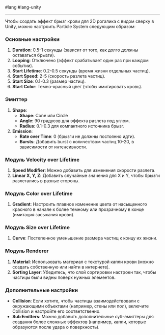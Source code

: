 #lang #lang-unity 

---
Чтобы создать эффект брызг крови для 2D рогалика с видом сверху в Unity, можно настроить Particle System следующим образом:

### Основные настройки

1. **Duration**: 0.5-1 секунды (зависит от того, как долго должны оставаться брызги).
2. **Looping**: Отключено (эффект срабатывает один раз при каждом событии).
3. **Start Lifetime**: 0.2-0.5 секунды (время жизни отдельных частиц).
4. **Start Speed**: 2-5 (скорость разлета частиц).
5. **Start Size**: 0.1-0.3 (размер частиц).
6. **Start Color**: Темно-красный цвет (чтобы имитировать кровь).

### Эмиттер

1. **Shape**: 
    - **Shape**: Cone или Circle
    - **Angle**: 90 градусов для эффекта разлета под углом.
    - **Radius**: 0.1-0.3 для компактного источника брызг.
2. **Emission**:
    - **Rate over Time**: 0 (брызги не должны постоянно идти).
    - **Bursts**: Добавить burst с количеством частиц 10-20, в зависимости от интенсивности.

### Модуль Velocity over Lifetime

1. **Speed Modifier**: Можно добавить для изменения скорости разлета.
2. **Linear X, Y, Z**: Добавить случайные значения для X и Y, чтобы брызги разлетались в разные стороны.

### Модуль Color over Lifetime

1. **Gradient**: Настроить плавное изменение цвета от насыщенного красного в начале к более темному или прозрачному в конце (имитация засыхания крови).

### Модуль Size over Lifetime

1. **Curve**: Постепенное уменьшение размера частиц к концу их жизни.

### Модуль Renderer

1. **Material**: Использовать материал с текстурой капли крови (можно создать собственную или найти в интернете).
2. **Sorting Layer**: Убедитесь, что слой сортировки настроен так, чтобы частицы были видны поверх нужных элементов.

### Дополнительные настройки

- **Collision**: Если хотите, чтобы частицы взаимодействовали с окружающими объектами (например, стены или пол), включите Collision и настройте его соответственно.
- **Sub Emitters**: Можно добавить дополнительные суб-эмиттеры для создания более сложных эффектов (например, капли, которые образуются после удара о поверхность).
